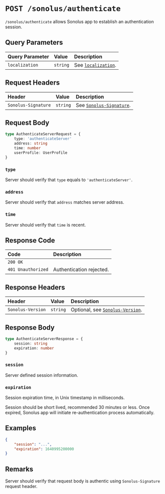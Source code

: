 # `POST /sonolus/authenticate`

`/sonolus/authenticate` allows Sonolus app to establish an authentication session.

## Query Parameters

| Query Parameter | Value    | Description                                                |
| :-------------- | :------- | :--------------------------------------------------------- |
| `localization`  | `string` | See [`localization`](../query-parameters/localization.md). |

## Request Headers

| Header              | Value    | Description                                                 |
| :------------------ | :------- | :---------------------------------------------------------- |
| `Sonolus-Signature` | `string` | See [`Sonolus-Signature`](../headers/sonolus-signature.md). |

## Request Body

```ts
type AuthenticateServerRequest = {
    type: 'authenticateServer'
    address: string
    time: number
    userProfile: UserProfile
}
```

### `type`

Server should verify that `type` equals to `'authenticateServer'`.

### `address`

Server should verify that `address` matches server address.

### `time`

Server should verify that `time` is recent.

## Response Code

| Code               | Description              |
| :----------------- | :----------------------- |
| `200 OK`           |                          |
| `401 Unauthorized` | Authentication rejected. |

## Response Headers

| Header            | Value    | Description                                                       |
| :---------------- | :------- | :---------------------------------------------------------------- |
| `Sonolus-Version` | `string` | Optional, see [`Sonolus-Version`](../headers/sonolus-version.md). |

## Response Body

```ts
type AuthenticateServerResponse = {
    session: string
    expiration: number
}
```

### `session`

Server defined session information.

### `expiration`

Session expiration time, in Unix timestamp in milliseconds.

Session should be short lived, recommended 30 minutes or less. Once expired, Sonolus app will initiate re-authentication process automatically.

## Examples

```json
{
    "session": "...",
    "expiration": 1640995200000
}
```

## Remarks

Server should verify that request body is authentic using `Sonolus-Signature` request header.
